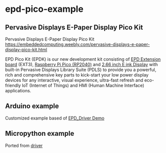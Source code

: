 # epd-pico-example

## Pervasive Displays E-Paper Display Pico Kit

Pervasive Displays E-Paper Display Pico Kit​ https://embeddedcomputing.weebly.com/pervasive-displays-e-paper-display-pico-kit.html

EPD Pico Kit (EPDK) is our new development kit consisting of [EPD Extension board](https://docs.pervasivedisplays.com/epd-usage/extension-kits/ext3-1) (EXT3), [Raspberry Pi Pico (RP2040)](https://www.raspberrypi.com/products/raspberry-pi-pico/) and [2.66 inch E ink Display](https://www.pervasivedisplays.com/product/2-66-e-ink-displays/) with built-in Pervasive Displays Library Suite (PDLS) to provide you a powerful, rich and comprehensive key parts to kick-start your low power display devices for any interactive, visual experience, ultra-fast refresh and eco-friendly IoT (Internet of Things) and HMI (Human Machine Interface) applications.

## Arduino example

Customized example based of [EPD_Driver Demo](https://github.com/PervasiveDisplays/EPD_Driver_GU_small/tree/main/examples/Demo_271)

## Micropython example

Ported from [driver](https://github.com/PervasiveDisplays/EPD_Driver_GU_small)

